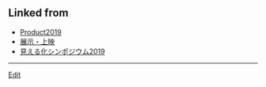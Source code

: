 ---
---
## Linked from

* [Product2019](Product2019.md)
* [展示・上映](展示・上映.md)
* [見える化シンポジウム2019](見える化シンポジウム2019.md)


----
[Edit](https://github.com/vitroid/vitroid.github.io/edit/master/MD/見える化シンポジウム2019.md)
